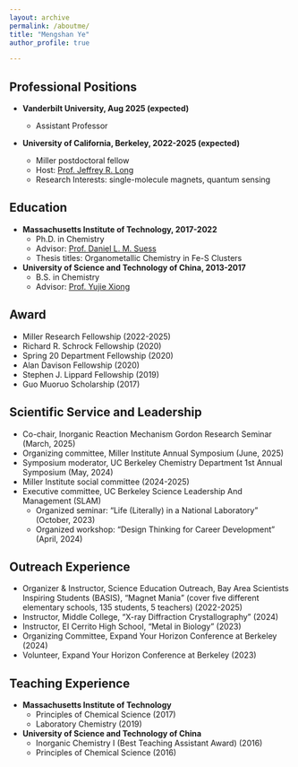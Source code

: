 ```yaml
---
layout: archive
permalink: /aboutme/
title: "Mengshan Ye"
author_profile: true

---
```


## Professional Positions

* **Vanderbilt University, Aug 2025 (expected)**
  * Assistant Professor

* **University of California, Berkeley, 2022-2025 (expected)**
  * Miller postdoctoral fellow
  * Host: [Prof. Jeffrey R. Long](http://alchemy.cchem.berkeley.edu/home/)
  * Research Interests: single-molecule magnets, quantum sensing

## Education

* **Massachusetts Institute of Technology, 2017-2022**
  * Ph.D. in Chemistry 
  * Advisor: [Prof. Daniel L. M. Suess](https://suessgroup.mit.edu/)
  * Thesis titles: Organometallic Chemistry in Fe-S Clusters
* **University of Science and Technology of China, 2013-2017**
  * B.S. in Chemistry
  * Advisor: [Prof. Yujie Xiong](https://faculty.ustc.edu.cn/xiongyujie/)

## Award

* Miller Research Fellowship (2022-2025)
* Richard R. Schrock Fellowship (2020)
* Spring 20 Department Fellowship (2020)
* Alan Davison Fellowship (2020)
* Stephen J. Lippard Fellowship (2019)
* Guo Muoruo Scholarship (2017)

## Scientific Service and Leadership

* Co-chair, Inorganic Reaction Mechanism Gordon Research Seminar (March, 2025)
* Organizing committee, Miller Institute Annual Symposium (June, 2025)
* Symposium moderator, UC Berkeley Chemistry Department 1st Annual Symposium (May, 2024)
* Miller Institute social committee (2024-2025)
* Executive committee, UC Berkeley Science Leadership And Management (SLAM)
  * Organized seminar: <q>Life (Literally) in a National Laboratory</q> (October, 2023)
  * Organized workshop: <q>Design Thinking for Career Development</q> (April, 2024)

## Outreach Experience

* Organizer & Instructor, Science Education Outreach, Bay Area Scientists Inspiring Students (BASIS), <q>Magnet Mania</q> (cover five different elementary schools, 135 students, 5 teachers) (2022-2025)
* Instructor, Middle College, <q>X-ray Diffraction Crystallography</q> (2024)
* Instructor, EI Cerrito High School, <q>Metal in Biology</q> (2023)
* Organizing Committee, Expand Your Horizon Conference at Berkeley (2024)
* Volunteer, Expand Your Horizon Conference at Berkeley (2023)

## Teaching Experience

* **Massachusetts Institute of Technology**
  * Principles of Chemical Science (2017)
  * Laboratory Chemistry (2019)
* **University of Science and Technology of China**
  * Inorganic Chemistry I (Best Teaching Assistant Award) (2016)
  * Principles of Chemical Science (2016)
